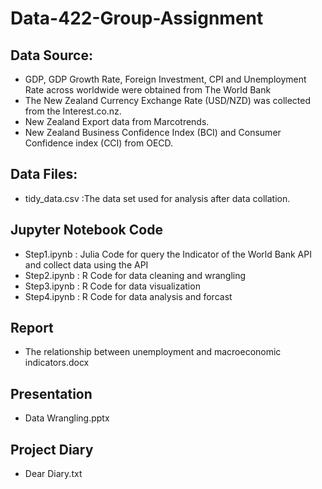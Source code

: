 # Data-422-Group-Assignment
## Data Source:	 
- GDP, GDP Growth Rate, Foreign Investment, CPI and Unemployment Rate across worldwide were obtained from The World Bank
- The New Zealand Currency Exchange Rate (USD/NZD) was collected from the Interest.co.nz.
- New Zealand Export data from Marcotrends.
- New Zealand Business Confidence Index (BCI) and Consumer Confidence index (CCI) from OECD.
## Data Files:
- tidy_data.csv :The data set used for analysis after data collation.

## Jupyter Notebook Code
- Step1.ipynb : Julia Code for query the Indicator of the World Bank API and collect data using the API
- Step2.ipynb : R Code for data cleaning and wrangling
- Step3.ipynb : R Code for data visualization
- Step4.ipynb : R Code for data analysis and forcast

## Report
- The relationship between unemployment and macroeconomic indicators.docx

## Presentation
- Data Wrangling.pptx

## Project Diary 
- Dear Diary.txt
